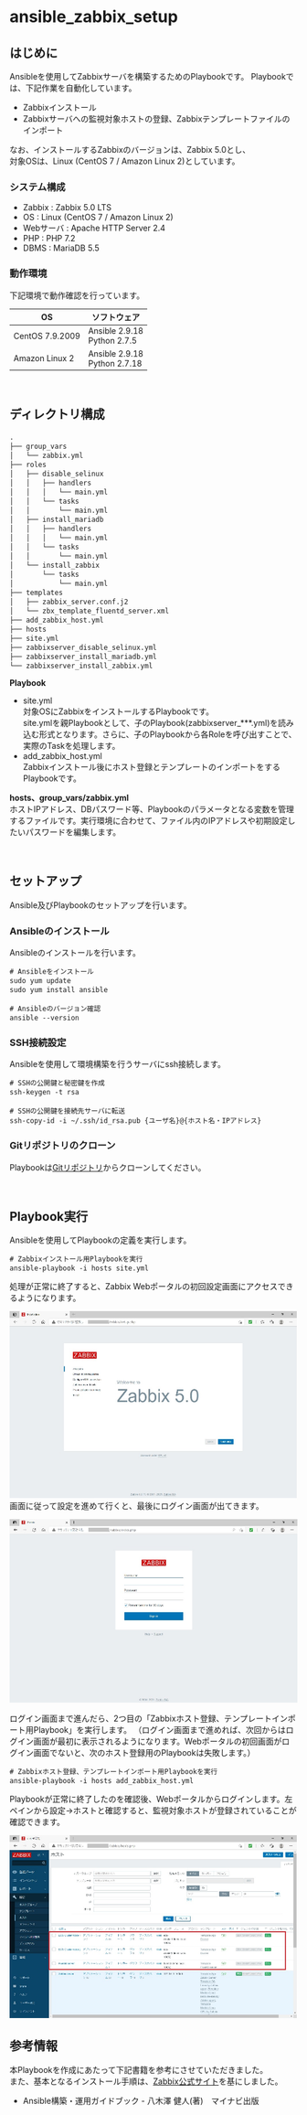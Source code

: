# ansible_zabbix_setup
## はじめに
Ansibleを使用してZabbixサーバを構築するためのPlaybookです。
Playbookでは、下記作業を自動化しています。
- Zabbixインストール
- Zabbixサーバへの監視対象ホストの登録、Zabbixテンプレートファイルのインポート

なお、インストールするZabbixのバージョンは、Zabbix 5.0とし、<br>
対象OSは、Linux (CentOS 7 / Amazon Linux 2)としています。

### システム構成
- Zabbix : Zabbix 5.0 LTS
- OS : Linux (CentOS 7 / Amazon Linux 2)
- Webサーバ : Apache HTTP Server 2.4
- PHP : PHP 7.2
- DBMS : MariaDB 5.5

### 動作環境
下記環境で動作確認を行っています。  

| OS | ソフトウェア |
|--|--|
| CentOS 7.9.2009 | Ansible 2.9.18<br>Python 2.7.5 |
| Amazon Linux 2  | Ansible 2.9.18<br>Python 2.7.18 |

<br>

## ディレクトリ構成
```
.
├── group_vars
│   └── zabbix.yml
├── roles
│   ├── disable_selinux
│   │   ├── handlers
│   │   │   └── main.yml
│   │   └── tasks
│   │       └── main.yml
│   ├── install_mariadb
│   │   ├── handlers
│   │   │   └── main.yml
│   │   └── tasks
│   │       └── main.yml
│   └── install_zabbix
│       └── tasks
│           └── main.yml
├── templates
│   ├── zabbix_server.conf.j2
│   └── zbx_template_fluentd_server.xml
├── add_zabbix_host.yml
├── hosts
├── site.yml
├── zabbixserver_disable_selinux.yml
├── zabbixserver_install_mariadb.yml
└── zabbixserver_install_zabbix.yml
```
**Playbook**
- site.yml<br>
対象OSにZabbixをインストールするPlaybookです。<br>
site.ymlを親Playbookとして、子のPlaybook(zabbixserver_***.yml)を読み込む形式となります。さらに、子のPlaybookから各Roleを呼び出すことで、実際のTaskを処理します。
- add_zabbix_host.yml<br>
Zabbixインストール後にホスト登録とテンプレートのインポートをするPlaybookです。

**hosts、group_vars/zabbix.yml**<br>
ホストIPアドレス、DBパスワード等、Playbookのパラメータとなる変数を管理するファイルです。実行環境に合わせて、ファイル内のIPアドレスや初期設定したいパスワードを編集します。

<br>

## セットアップ
Ansible及びPlaybookのセットアップを行います。 

### Ansibleのインストール
Ansibleのインストールを行います。

```
# Ansibleをインストール
sudo yum update
sudo yum install ansible

# Ansibleのバージョン確認
ansible --version

```

### SSH接続設定
Ansibleを使用して環境構築を行うサーバにssh接続します。

```
# SSHの公開鍵と秘密鍵を作成
ssh-keygen -t rsa

# SSHの公開鍵を接続先サーバに転送
ssh-copy-id -i ~/.ssh/id_rsa.pub {ユーザ名}@{ホスト名・IPアドレス}

```
### Gitリポジトリのクローン
Playbookは[Gitリポジトリ](https://github.com/sfarm21/ansible_zabbix_setup.git)からクローンしてください。 

<br>

## Playbook実行
Ansibleを使用してPlaybookの定義を実行します。 

```
# Zabbixインストール用Playbookを実行
ansible-playbook -i hosts site.yml
```
処理が正常に終了すると、Zabbix Webポータルの初回設定画面にアクセスできるようになります。

![画面1](./img/gamen1.jpg)
画面に従って設定を進めて行くと、最後にログイン画面が出てきます。

![画面2](./img/gamen2.jpg)

ログイン画面まで進んだら、2つ目の「Zabbixホスト登録、テンプレートインポート用Playbook」を実行します。
（ログイン画面まで進めれば、次回からはログイン画面が最初に表示されるようになります。Webポータルの初回画面がログイン画面でないと、次のホスト登録用のPlaybookは失敗します。）
```
# Zabbixホスト登録、テンプレートインポート用Playbookを実行
ansible-playbook -i hosts add_zabbix_host.yml
```
Playbookが正常に終了したのを確認後、Webポータルからログインします。左ペインから設定→ホストと確認すると、監視対象ホストが登録されていることが確認できます。

![画面3](./img/gamen3.jpg)

## 参考情報
本Playbookを作成にあたって下記書籍を参考にさせていただきました。<br>
また、基本となるインストール手順は、[Zabbix公式サイト](https://www.zabbix.com/jp/download?zabbix=5.0&os_distribution=centos&os_version=7&db=mysql&ws=apache
)を基にしました。
- Ansible構築・運用ガイドブック - 八木澤 健人(著)　マイナビ出版
